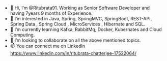 - 👋 Hi, I’m @Ritubrata91. Working as Senior Software Developer and having 7years 9 months of Experience.
- 👀 I’m interested in Java, Spring, SpringMVC, SpringBoot, REST-API, Spring Data , Spring Cloud , MicroServices , Hibernate and SQL. 
- 🌱 I’m currently learning Kafka, RabbitMq, Docker, Kubernates and Cloud Computing. 
- 💞️ I’m looking to collaborate on all the above mentioned topics.
- 📫 You can connect me on LinkedIn https://www.linkedin.com/in/ritubrata-chatterjee-17522064/

<!---
Ritubrata91/Ritubrata91 is a ✨ special ✨ repository because its `README.md` (this file) appears on your GitHub profile.
You can click the Preview link to take a look at your changes.
--->
